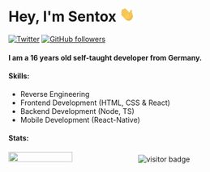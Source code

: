 # Hey, I'm Sentox <img src="https://raw.githubusercontent.com/ABSphreak/ABSphreak/master/gifs/Hi.gif" width="30px"></h2>
[![Twitter](https://img.shields.io/badge/-Twitter-222222?style=flat-square&logo=twitter&logoColor=white&link=https://twitter.com/sentoxaio)](https://twitter.com/sentoxaio)
[![GitHub followers](https://img.shields.io/github/followers/sentoxaio.svg?style=social&label=Follow)](https://github.com/SentoxAIO)

#### I am a 16 years old self-taught developer from Germany.

#### Skills: 
- Reverse Engineering
- Frontend Development (HTML, CSS & React)
- Backend Development (Node, TS)
- Mobile Development (React-Native)

#### Stats: 
<img src="https://github-readme-stats.vercel.app/api?username=sentoxaio&count_private=true&show_icons=true&theme=graywhite&hide=issues" width="50%" height="50%" />
<img src="https://visitor-badge.laobi.icu/badge?page_id=sentoxaio" alt="visitor badge"/>       
